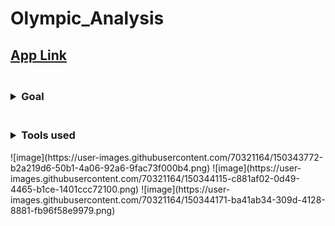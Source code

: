 # Olympic_Analysis

## [App Link](https://share.streamlit.io/amitprna/olympic_analysis/main.py)

<h3>
  <br>
<details>
<summary>
  Goal
</summary>
 <h6>
  <ul>Crete a fully interactive  dashboard to analyse Summer Olympic Statistics.</ul>
  </h6>
   </br>
</h3>
  
  
<h3>
  <br>
<details>
<summary>
  Tools used
</summary>
 <h6>
   <ul>Streamlit to host application</ul> 
    <ul>Pandas and numpy for data analysis</ul>  
    <ul>[Data From Kaggle](https://www.kaggle.com/heesoo37/120-years-of-olympic-history-athletes-and-results)</ul> 
   <ul>Pycharm for web application development</ul>
  </h6>
  </br>
</h3>
![image](https://user-images.githubusercontent.com/70321164/150343772-b2a219d6-50b1-4a06-92a6-9fac73f000b4.png)
![image](https://user-images.githubusercontent.com/70321164/150344115-c881af02-0d49-4465-b1ce-1401ccc72100.png)
![image](https://user-images.githubusercontent.com/70321164/150344171-ba41ab34-309d-4128-8881-fb96f58e9979.png)
